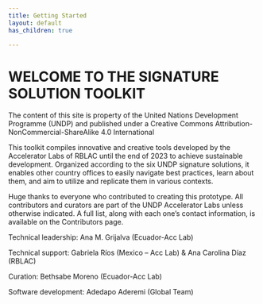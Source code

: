 ```yaml
---
title: Getting Started
layout: default
has_children: true

---
```


# WELCOME TO THE SIGNATURE SOLUTION TOOLKIT
The content of this site is property of the United Nations Development Programme (UNDP) and published under a Creative Commons Attribution-NonCommercial-ShareAlike 4.0 International

This toolkit compiles innovative and creative tools developed by the Accelerator Labs of RBLAC until the end of 2023 to achieve sustainable development. Organized according to the six UNDP signature solutions, it enables other country offices to easily navigate best practices, learn about them, and aim to utilize and replicate them in various contexts.

Huge thanks to everyone who contributed to creating this prototype. All contributors and curators are part of the UNDP Accelerator Labs unless otherwise indicated. A full list, along with each one’s contact information, is available on the Contributors page.

Technical leadership: Ana M. Grijalva (Ecuador-Acc Lab)

Technical support: Gabriela Ríos (Mexico – Acc Lab) & Ana Carolina Díaz (RBLAC)

Curation: Bethsabe Moreno (Ecuador-Acc Lab)

Software development: Adedapo Aderemi (Global Team)
